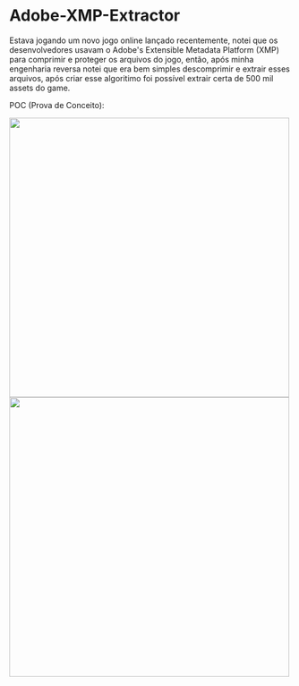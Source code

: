 # Adobe-XMP-Extractor

Estava jogando um novo jogo online lançado recentemente, notei que os desenvolvedores usavam o Adobe's Extensible Metadata Platform (XMP)
para comprimir e proteger os arquivos do jogo, então, após minha engenharia reversa notei que era bem simples descomprimir e extrair esses arquivos,
após criar esse algoritimo foi possível extrair certa de 500 mil assets do game.

POC (Prova de Conceito):

<img src="https://i.imgur.com/tHdNTHs.png" width="500"/>
<img src="https://i.imgur.com/zqv1wiz.png" width="500"/>
